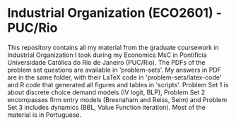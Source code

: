 # Industrial Organization (ECO2601) - PUC/Rio

This repository contains all my material from the graduate coursework in Industrial Organization I took during my Economics MsC in Pontifícia Universidade Católica do Rio de Janeiro (PUC/Rio). The PDFs of the problem set questions are available in 'problem-sets'. My answers in PDF are in the same folder, with their LaTeX code in 'problem-sets/latex-code' and R code that generated all figures and tables in 'scripts'. Problem Set 1 is about discrete choice demand models (IV logit, BLP), Problem Set 2 encompasses firm entry models (Bresnaham and Reiss, Seim) and Problem Set 3 includes dynamics (BBL, Value Function iteration). Most of the material is in Portuguese.